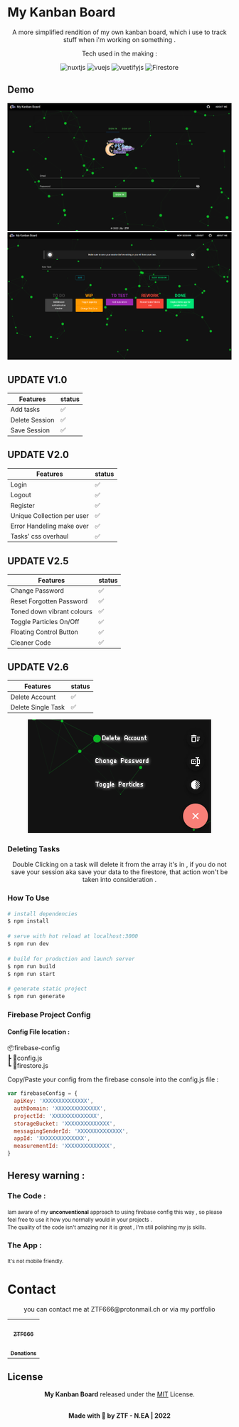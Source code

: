 # My Kanban Board

<div align="center">
A more simplified rendition of my own kanban board, which i use to track stuff when i'm working on something .
 
<p>Tech used in the making :</p>
<img src="https://www.vectorlogo.zone/logos/nuxtjs/nuxtjs-icon.svg" alt="nuxtjs" width="40" height="40"/>
<img src="https://www.vectorlogo.zone/logos/vuejs/vuejs-icon.svg" alt="vuejs" width="40" height="40"/>
<img src="https://external-content.duckduckgo.com/iu/?u=https%3A%2F%2Fseeklogo.com%2Fimages%2FV%2Fvuetify-logo-3BCF73C928-seeklogo.com.png&f=1&nofb=1" alt="vuetifyjs" width="40" height="40"/>
<img src="https://www.vectorlogo.zone/logos/firebase/firebase-icon.svg" alt="Firestore" width="40" height="40"/>
</div>

## Demo

<div align="center">
<img src="readmeImgs/kanbanlog.png" alt="demo kanban board"/>
<img src="readmeImgs/kanban-rework-board.png" alt="demo kanban board"/>
</div>

## UPDATE V1.0

| Features       | status |
| -------------- | ------ |
| Add tasks      | ✅     |
| Delete Session | ✅     |
| Save Session   | ✅     |

## UPDATE V2.0

| Features                   | status |
| -------------------------- | ------ |
| Login                      | ✅     |
| Logout                     | ✅     |
| Register                   | ✅     |
| Unique Collection per user | ✅     |
| Error Handeling make over  | ✅     |
| Tasks' css overhaul        | ✅     |

## UPDATE V2.5

| Features                   | status |
| -------------------------- | ------ |
| Change Password            | ✅     |
| Reset Forgotten Password   | ✅     |
| Toned down vibrant colours | ✅     |
| Toggle Particles On/Off    | ✅     |
| Floating Control Button    | ✅     |
| Cleaner Code               | ✅     |

## UPDATE V2.6

| Features           | status |
| ------------------ | ------ |
| Delete Account     | ✅     |
| Delete Single Task | ✅     |

<div align="center">
<img src="readmeImgs/toggle.png" alt="Floating button"/>
</div>

### Deleting Tasks

<div align="center">
Double Clicking on a task will delete it from the array it's in , if you do not save your session aka save your data to the firestore, that action won't be taken into consideration .
</div>

### How To Use

```bash
# install dependencies
$ npm install

# serve with hot reload at localhost:3000
$ npm run dev

# build for production and launch server
$ npm run build
$ npm run start

# generate static project
$ npm run generate
```

### Firebase Project Config

#### Config File location :

📦firebase-config  
 ┣ 📜config.js  
 ┗ 📜firestore.js

<p>Copy/Paste your config from the firebase console into the config.js file : </p>

```js
var firebaseConfig = {
  apiKey: 'XXXXXXXXXXXXXX',
  authDomain: 'XXXXXXXXXXXXXX',
  projectId: 'XXXXXXXXXXXXXX',
  storageBucket: 'XXXXXXXXXXXXXX',
  messagingSenderId: 'XXXXXXXXXXXXXX',
  appId: 'XXXXXXXXXXXXXX',
  measurementId: 'XXXXXXXXXXXXXX',
}
```

## Heresy warning :

### The Code :

<p><small>
Iam aware of my <strong>unconventional</strong> approach to using firebase config this way , so please feel free to use it how you normally would in your projects .<br>
The quality of the code isn't amazing nor it is great , I'm still polishing my js skills.
</small>
</p>

### The App :

<p><small>
It's not mobile friendly.
</small>
</p>

# Contact

<div align="center">
<p>you can contact me at ZTF666@protonmail.ch or via my portfolio</p>

</div>

<div align="center">

<table>
  <tr>
    <td align="center"><a href="https://ztfportfolio.web.app/" target='_blank'><img src="https://avatars1.githubusercontent.com/u/32502988?v=4" width="100px;" alt=""/><br /><sub><b>ZTF666</b></sub></a></td>
  </tr>
  <tr>
    <td align="center"><a href="https://www.paypal.com/paypalme/ztf666" target='_blank'><img src="https://1000logos.net/wp-content/uploads/2017/05/emblem-Paypal.jpg" width="100px;" alt=""/><br /><sub><b>Donations</b></sub></a></td>
  </tr>
</table>

</div>

## License

<div align="center">

**My Kanban Board**
released under the [MIT](LICENSE) License.
<br><br>

<strong><p>Made with 🖤 by ZTF - N.EA | 2022 </p> </strong>

</div>
